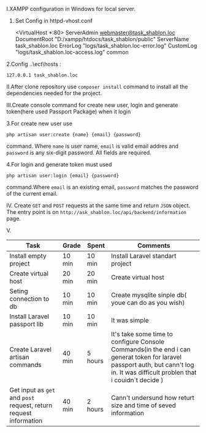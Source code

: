 I.XAMPP configuration in Windows for local server.

1. Set Config in httpd-vhost.conf


    <VirtualHost *:80>
        ServerAdmin webmaster@task_shablon.loc
        DocumentRoot "D:/xampp/htdocs/task_shablon/public"
        ServerName task_shablon.loc
        ErrorLog "logs/task_shablon.loc-error.log"
        CustomLog "logs/task_shablon.loc-access.log" common
    </VirtualHost>

2.Config ..\ect\hosts :

    127.0.0.1 task_shablon.loc

II.After clone repository use `composer install` command to install all the dependencies needed for the project.

III.Create console command for create new user, login and generate token(here used Passport Package) when it login

3.For create new user use 

    php artisan user:create {name} {email} {password}

command. Where `name` is user name, `email` is valid email addres and `password` is any six-digit password.
All fields are required.

4.For login and generate token must used

    php artisan user:login {email} {password}

command.Where `email` is an existing email, `password` matches the password of the current email.

IV. Create `GET` and `POST` requests at the same time and return `JSON` object. The entry point is on `http://ask_shablon.loc/api/backend/information` page.

V.

| Task        | Grade           | Spent  | Comments  |
| ------------- |-------------| -----| -----|
| Install empty project      | 10 min  | 10 min | Install Laravel standart project |
| Create virtual host      | 20 min      |   20 min | Create virtual host  |
| Seting connection to db      | 10 min      |   10 min | Create mysqlite sinple db( youe can do as you wish)  |
| Install Laravel passport lib | 10 min | 10 min | It was simple  |
| Create Laravel artisan commands  | 40 min | 5 hours | It's take some time to configure Console Commands(in the end i can generat token for laravel passport auth, but cann't log in. It was difficult problen that i couidn`t decide )  |
| Get input as `get` and `post` request,  return request information| 40 min | 2 hours | Cann't undersund how returt size and time of seved information |
